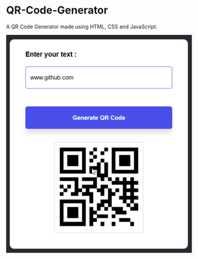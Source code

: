 # QR-Code-Generator
A QR Code Generator made using HTML, CSS and JavaScript.

![](https://github.com/V15H4NK-G03L/QR-Code-Generator/blob/main/QR%20Code%20Generator.png)
